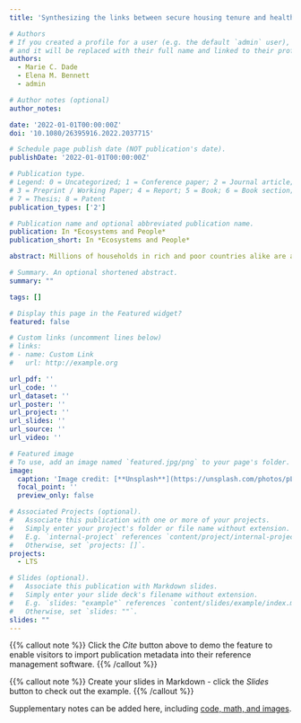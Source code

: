 ```yaml
---
title: 'Synthesizing the links between secure housing tenure and health for more equitable cities'

# Authors
# If you created a profile for a user (e.g. the default `admin` user), write the username (folder name) here
# and it will be replaced with their full name and linked to their profile.
authors:
  - Marie C. Dade
  - Elena M. Bennett
  - admin

# Author notes (optional)
author_notes:

date: '2022-01-01T00:00:00Z'
doi: '10.1080/26395916.2022.2037715'

# Schedule page publish date (NOT publication's date).
publishDate: '2022-01-01T00:00:00Z'

# Publication type.
# Legend: 0 = Uncategorized; 1 = Conference paper; 2 = Journal article;
# 3 = Preprint / Working Paper; 4 = Report; 5 = Book; 6 = Book section;
# 7 = Thesis; 8 = Patent
publication_types: ['2']

# Publication name and optional abbreviated publication name.
publication: In *Ecosystems and People*
publication_short: In *Ecosystems and People*

abstract: Millions of households in rich and poor countries alike are at risk of being unwilfully displaced from their homes or the land on which they live (i.e., lack secure tenure), and the urban poor are most vulnerable. Improving housing tenure security may be an intervention to improve housing and environmental conditions and reduce urban health inequalities. Building on stakeholder workshops and a narrative review of the literature, we developed a conceptual model that infers the mechanisms through which more secure housing tenure can improve housing, environmental quality, and health. Empirical studies show that more secure urban housing tenure can boost economic mobility, improve housing and environmental conditions including reduced exposure to pollution, create safer and more resourced communities, and improve physical and mental health. These links are shared across tenure renters and owners and different economic settings. Broader support is needed for context-appropriate policies and actions to improve tenure security as a catalyst for cultivating healthier homes and neighbourhoods and reducing urban health inequalities in cities.

# Summary. An optional shortened abstract.
summary: ""

tags: []

# Display this page in the Featured widget?
featured: false

# Custom links (uncomment lines below)
# links:
# - name: Custom Link
#   url: http://example.org

url_pdf: ''
url_code: ''
url_dataset: ''
url_poster: ''
url_project: ''
url_slides: ''
url_source: ''
url_video: ''

# Featured image
# To use, add an image named `featured.jpg/png` to your page's folder.
image:
  caption: 'Image credit: [**Unsplash**](https://unsplash.com/photos/pLCdAaMFLTE)'
  focal_point: ''
  preview_only: false

# Associated Projects (optional).
#   Associate this publication with one or more of your projects.
#   Simply enter your project's folder or file name without extension.
#   E.g. `internal-project` references `content/project/internal-project/index.md`.
#   Otherwise, set `projects: []`.
projects:
  - LTS

# Slides (optional).
#   Associate this publication with Markdown slides.
#   Simply enter your slide deck's filename without extension.
#   E.g. `slides: "example"` references `content/slides/example/index.md`.
#   Otherwise, set `slides: ""`.
slides: ""
---
```


{{% callout note %}}
Click the _Cite_ button above to demo the feature to enable visitors to import publication metadata into their reference management software.
{{% /callout %}}

{{% callout note %}}
Create your slides in Markdown - click the _Slides_ button to check out the example.
{{% /callout %}}

Supplementary notes can be added here, including [code, math, and images](https://wowchemy.com/docs/writing-markdown-latex/).
